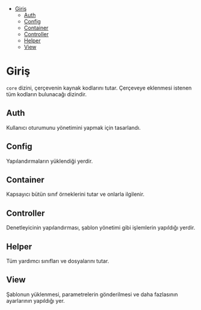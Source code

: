 - [Giriş](#giriş)
  - [Auth](#auth)
  - [Config](#config)
  - [Container](#container)
  - [Controller](#controller)
  - [Helper](#helper)
  - [View](#view)
# Giriş
`core` dizini, çerçevenin kaynak kodlarını tutar. Çerçeveye eklenmesi istenen tüm kodların bulunacağı dizindir.

## Auth
Kullanıcı oturumunu yönetimini yapmak için tasarlandı.

## Config
Yapılandırmaların yüklendiği yerdir.

## Container 
Kapsayıcı bütün sınıf örneklerini tutar ve onlarla ilgilenir.

## Controller
Denetleyicinin yapılandırması, şablon yönetimi gibi işlemlerin yapıldığı yerdir.

## Helper 
Tüm yardımcı sınıfları ve dosyalarını tutar.

## View
Şablonun yüklenmesi, parametrelerin gönderilmesi ve daha fazlasının ayarlarının yapıldığı yer.
